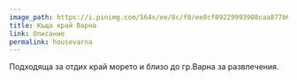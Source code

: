 ```yaml
---
image_path: https://i.pinimg.com/564x/ee/8c/f0/ee8cf09229993908caa877b6e0a8d5b4.jpg
title: Къща край Варна
link: Описание
permalink: housevarna
---
```

Подходяща за отдих край морето и близо до гр.Варна за развлечения.

